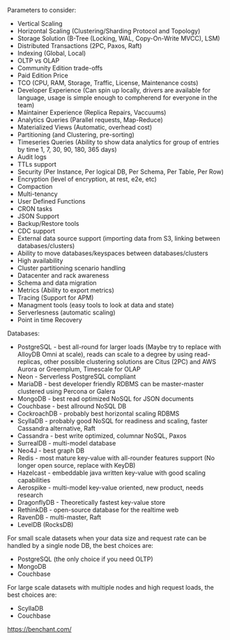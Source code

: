 Parameters to consider:

* Vertical Scaling
* Horizontal Scaling (Clustering/Sharding Protocol and Topology) 
* Storage Solution (B-Tree (Locking, WAL, Copy-On-Write MVCC), LSM)
* Distributed Transactions (2PC, Paxos, Raft)
* Indexing (Global, Local)
* OLTP vs OLAP
* Community Edition trade-offs
* Paid Edition Price
* TCO (CPU, RAM, Storage, Traffic, License, Maintenance costs)
* Developer Experience (Can spin up locally, drivers are available for language, usage is simple enough to compherend for everyone in the team)
* Maintainer Experience (Replica Repairs, Vaccuums)
* Analytics Queries (Parallel requests, Map-Reduce)
* Materialized Views (Automatic, overhead cost)
* Partitioning (and Clustering, pre-sorting)
* Timeseries Queries (Ability to show data analytics for group of entries by time 1, 7, 30, 90, 180, 365 days)
* Audit logs
* TTLs support
* Security (Per Instance, Per logical DB, Per Schema, Per Table, Per Row)
* Encryption (level of encryption, at rest, e2e, etc)
* Compaction
* Multi-tenancy
* User Defined Functions
* CRON tasks
* JSON Support
* Backup/Restore tools
* CDC support
* External data source support (importing data from S3, linking between databases/clusters)
* Ability to move databases/keyspaces between databases/clusters
* High availability
* Cluster partitioning scenario handling
* Datacenter and rack awareness
* Schema and data migration
* Metrics (Ability to export metrics)
* Tracing (Support for APM)
* Managment tools (easy tools to look at data and state)
* Serverlesness (automatic scaling)
* Point in time Recovery


Databases:
 
 * PostgreSQL - best all-round for larger loads (Maybe try to replace with AlloyDB Omni at scale), reads can scale to a degree by using read-replicas, other possible clustering solutions are Citus (2PC) and AWS Aurora or Greemplum, Timescale for OLAP
 * Neon - Serverless PostgreSQL compliant
 * MariaDB - best developer friendly RDBMS can be master-master clustered using Percona or Galera
 * MongoDB - best read optimized NoSQL for JSON documents
 * Couchbase - best allround NoSQL DB
 * CockroachDB - probably best horizontal scaling RDBMS
 * ScyllaDB - probably good NoSQL for readiness and scaling, faster Cassandra alternative, Raft
 * Cassandra - best write optimized, columnar NoSQL, Paxos
 * SurrealDB - multi-model database
 * Neo4J - best graph DB
 * Redis - most mature key-value with all-rounder features support (No longer open source, replace with KeyDB)
 * Hazelcast - embeddable java written key-value with good scaling capabilities
 * Aerospike - multi-model key-value oriented, new product, needs research
 * DragonflyDB - Theoretically fastest key-value store
 * RethinkDB - open-source database for the realtime web
 * RavenDB - multi-master, Raft
 * LevelDB (RocksDB)

For small scale datasets when your data size and request rate can be handled by a single node DB, the best choices are:
 * PostgreSQL (the only choice if you need OLTP)
 * MongoDB
 * Couchbase

For large scale datasets with multiple nodes and high request loads, the best choices are:
 * ScyllaDB
 * Couchbase

https://benchant.com/
